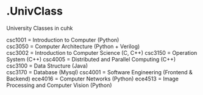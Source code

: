 # .UnivClass
 University Classes in cuhk

csc1001 = Introduction to Computer (Python)  
csc3050 = Computer Architecture (Python + Verilog)  
csc3002 = Introduction to Computer Science (C, C++)
csc3150 = Operation System (C++)
csc4005 = Distributed and Parallel Computing (C++)  
csc3100 = Data Structure (Java)  
csc3170 = Database (Mysql)
csc4001 = Software Engineering (Frontend & Backend)
ece4016 = Computer Networks (Python)
ece4513 = Image Processing and Computer Vision (Python)
